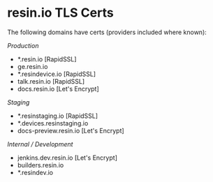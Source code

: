 # resin.io TLS Certs

The following domains have certs (providers included where known):

*Production*

* \*.resin.io [RapidSSL]
* ge.resin.io
* \*.resindevice.io [RapidSSL]
* talk.resin.io [RapidSSL]
* docs.resin.io [Let's Encrypt]

*Staging*

* \*.resinstaging.io [RapidSSL]
* \*.devices.resinstaging.io
* docs-preview.resin.io [Let's Encrypt]

*Internal / Development*

* jenkins.dev.resin.io [Let's Encrypt]
* builders.resin.io
* \*.resindev.io

